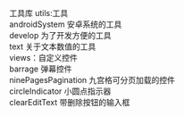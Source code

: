 工具库
utils:工具  
   androidSystem  	安卓系统的工具  
   develop  		为了开发方便的工具  
   text 			关于文本数值的工具  
views：自定义控件  
   barrage 		弹幕控件  
   ninePagesPagination 	九宫格可分页加载的控件  
   circleIndicator 	小圆点指示器  
   clearEditText 		带删除按钮的输入框  
